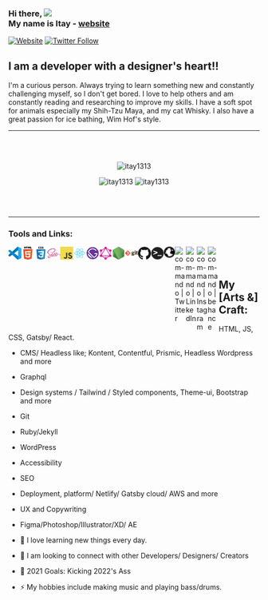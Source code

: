### Hi there, <img src="https://raw.githubusercontent.com/MartinHeinz/MartinHeinz/master/wave.gif" width="30px"> <br /> My name is Itay - [website]

[![Website](https://img.shields.io/website?label=com-mando.com&style=for-the-badge&url=https%3A%2F%2Fcom-mando.com)](https://com-mando.com)
[![Twitter Follow](https://img.shields.io/twitter/follow/itaycode?color=1DA1F2&logo=twitter&style=for-the-badge)](https://twitter.com/intent/follow?original_referer=https%3A%2F%2Fgithub.com%2Fitay1313&screen_name=itaycode)

## I am a developer with a designer's heart!!

I'm a curious person. Always trying to learn something new and constantly challenging myself, so I don't get bored. I love to help others and am constantly reading and researching to improve my skills. I have a soft spot for animals especially my Shih-Tzu Maya, and my cat Whisky.
I also have a great passion for ice bathing, Wim Hof's style.

---

<br /><br />

<p align="center"><img src="https://github-readme-stats.vercel.app/api/top-langs?username=itay1313&show_icons=true&locale=en&layout=compact&theme=dracula" alt="itay1313" />
<br />

<p align="center"><img width="400"  src="https://github-readme-stats.vercel.app/api?username=itay1313&show_icons=true&locale=en&theme=dracula" alt="itay1313" />
<img width="400" src="https://github-readme-streak-stats.herokuapp.com/?user=itay1313&theme=dracula" alt="itay1313" /></p>

<br /><br />

---
### Tools and Links:

[<img align="left" alt="Visual Studio Code" width="26px" src="https://raw.githubusercontent.com/github/explore/80688e429a7d4ef2fca1e82350fe8e3517d3494d/topics/visual-studio-code/visual-studio-code.png" />][website]
[<img align="left" alt="HTML5" width="26px" src="https://raw.githubusercontent.com/github/explore/80688e429a7d4ef2fca1e82350fe8e3517d3494d/topics/html/html.png" />][website]
[<img align="left" alt="CSS3" width="26px" src="https://raw.githubusercontent.com/github/explore/80688e429a7d4ef2fca1e82350fe8e3517d3494d/topics/css/css.png" />][website]
[<img align="left" alt="Sass" width="26px" src="https://raw.githubusercontent.com/github/explore/80688e429a7d4ef2fca1e82350fe8e3517d3494d/topics/sass/sass.png" />][website]
[<img align="left" alt="JavaScript" width="26px" src="https://raw.githubusercontent.com/github/explore/80688e429a7d4ef2fca1e82350fe8e3517d3494d/topics/javascript/javascript.png" />][website]
[<img align="left" alt="React" width="26px" src="https://raw.githubusercontent.com/github/explore/80688e429a7d4ef2fca1e82350fe8e3517d3494d/topics/react/react.png" />][website]
[<img align="left" alt="Gatsby" width="26px" src="https://raw.githubusercontent.com/github/explore/e94815998e4e0713912fed477a1f346ec04c3da2/topics/gatsby/gatsby.png" />][website]
[<img align="left" alt="GraphQL" width="26px" src="https://raw.githubusercontent.com/github/explore/80688e429a7d4ef2fca1e82350fe8e3517d3494d/topics/graphql/graphql.png" />][website]
[<img align="left" alt="Node.js" width="26px" src="https://raw.githubusercontent.com/github/explore/80688e429a7d4ef2fca1e82350fe8e3517d3494d/topics/nodejs/nodejs.png" />][website]
[<img align="left" alt="Git" width="26px" src="https://raw.githubusercontent.com/github/explore/80688e429a7d4ef2fca1e82350fe8e3517d3494d/topics/git/git.png" />][website]
[<img align="left" alt="GitHub" width="26px" src="https://raw.githubusercontent.com/github/explore/78df643247d429f6cc873026c0622819ad797942/topics/github/github.png" />][website]
[<img align="left" alt="Terminal" width="26px" src="https://raw.githubusercontent.com/github/explore/80688e429a7d4ef2fca1e82350fe8e3517d3494d/topics/terminal/terminal.png" />][website]


[<img align="left" alt="com-mando.com" width="22px" src="https://raw.githubusercontent.com/iconic/open-iconic/master/svg/globe.svg" />][website]
[<img align="left" alt="com-mando | Twitter" width="22px" src="https://cdn.jsdelivr.net/npm/simple-icons@v3/icons/twitter.svg" />][twitter]
[<img align="left" alt="com-mando | LinkedIn" width="22px" src="https://cdn.jsdelivr.net/npm/simple-icons@v3/icons/linkedin.svg" />][linkedin]
[<img align="left" alt="com-mando | Instagram" width="22px" src="https://cdn.jsdelivr.net/npm/simple-icons@v3/icons/instagram.svg" />][instagram]
[<img align="left" alt="com-mando | behance" width="22px" src="https://cdn.jsdelivr.net/npm/simple-icons@v3/icons/behance.svg" />][behance]

<br />
<br />

## My [Arts &] Craft: 

 HTML, JS, CSS, Gatsby/ React.
- CMS/ Headless like; Kontent, Contentful, Prismic, Headless Wordpress and more
- Graphql
- Design systems / Tailwind / Styled components, Theme-ui, Bootstrap and more
- Git
- Ruby/Jekyll
- WordPress
- Accessibility
- SEO
- Deployment, platform/ Netlify/ Gatsby cloud/ AWS and more
- UX and Copywriting
- Figma/Photoshop/Illustrator/XD/ AE

- 🔭 I love learning new things every day.
- 👯 I am looking to connect with other Developers/ Designers/ Creators
- 🥅 2021 Goals: Kicking 2022's Ass
- ⚡ My hobbies include making music and playing bass/drums.


[website]: https://com-mando.com
[twitter]: http://twitter.com/itaycode
[instagram]: https://www.instagram.com/commando.code
[linkedin]: https://www.linkedin.com/in/itayhaephrati
[behance]: https://www.behance.net/itayha
